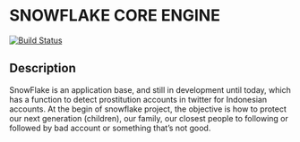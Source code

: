 # SNOWFLAKE CORE ENGINE

<p>
  <a href="https://travis-ci.org/gojek/proctor"><img src="https://travis-ci.org/gojek/proctor.svg?branch=master" alt="Build Status"></img></a>
</p>

## Description
SnowFlake is an application  base, and still in development until today, which has a function to detect prostitution accounts in twitter for Indonesian accounts. At the begin of snowflake project, the objective is how to protect our next generation (children), our family, our closest people to following or followed by bad account or something that’s not good.